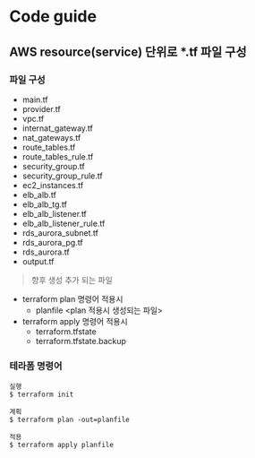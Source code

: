 # Code guide

## AWS resource(service) 단위로 *.tf 파일 구성

### 파일 구성
- main.tf
- provider.tf
- vpc.tf
- internat_gateway.tf
- nat_gateways.tf
- route_tables.tf
- route_tables_rule.tf
- security_group.tf
- security_group_rule.tf
- ec2_instances.tf
- elb_alb.tf
- elb_alb_tg.tf
- elb_alb_listener.tf
- elb_alb_listener_rule.tf
- rds_aurora_subnet.tf
- rds_aurora_pg.tf
- rds_aurora.tf
- output.tf

> 향후 생성 추가 되는 파일
- terraform plan 명령어 적용시 
    - planfile <plan 적용시 생성되는 파일>
- terraform apply 명령어 적용시
    - terraform.tfstate
    - terraform.tfstate.backup

### 테라폼 명령어
```
실행
$ terraform init 

계획
$ terraform plan -out=planfile

적용
$ terraform apply planfile
```
